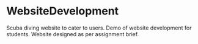 # WebsiteDevelopment 
Scuba diving website to cater to users.
Demo of website development for students.
Website designed as per assignment brief.
